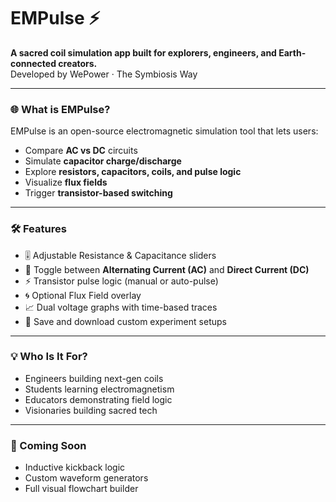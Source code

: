# EMPulse ⚡
**A sacred coil simulation app built for explorers, engineers, and Earth-connected creators.**  
Developed by WePower · The Symbiosis Way

---

### 🌐 What is EMPulse?

EMPulse is an open-source electromagnetic simulation tool that lets users:
- Compare **AC vs DC** circuits
- Simulate **capacitor charge/discharge**
- Explore **resistors, capacitors, coils, and pulse logic**
- Visualize **flux fields**
- Trigger **transistor-based switching**

---

### 🛠️ Features
- 🎚️ Adjustable Resistance & Capacitance sliders
- 🔄 Toggle between **Alternating Current (AC)** and **Direct Current (DC)**
- ⚡ Transistor pulse logic (manual or auto-pulse)
- 🌀 Optional Flux Field overlay
- 📈 Dual voltage graphs with time-based traces
- 💾 Save and download custom experiment setups

---

### 💡 Who Is It For?
- Engineers building next-gen coils
- Students learning electromagnetism
- Educators demonstrating field logic
- Visionaries building sacred tech

---

### 🚀 Coming Soon
- Inductive kickback logic
- Custom waveform generators
- Full visual flowchart builder
